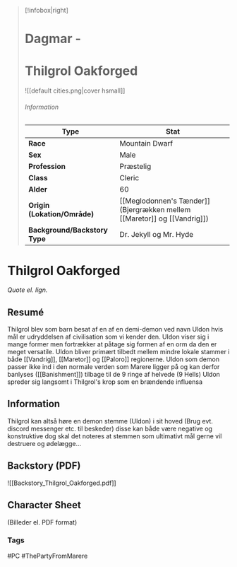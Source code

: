 > [!infobox|right]
> # Dagmar -
> # Thilgrol Oakforged
> ![[default cities.png|cover hsmall]]
> ###### Information
> | Type |  Stat |
> | ---- | ---- |
> | **Race** | Mountain Dwarf |
> | **Sex** | Male |
> | **Profession** | Præstelig |
> | **Class** | Cleric |
>| **Alder** | 60 |
>| **Origin (Lokation/Område)** | [[Meglodonnen's Tænder]] (Bjergrækken mellem [[Maretor]] og [[Vandrig]]) |
>| **Background/Backstory Type** | Dr. Jekyll og Mr. Hyde |
# Thilgrol Oakforged
*Quote el. lign.*
## Resumé
Thilgrol blev som barn besat af en af en demi-demon ved navn Uldon hvis mål er udryddelsen af civilisation som vi kender den. Uldon viser sig i mange former men fortrækker at påtage sig formen af en orm da den er meget versatile.
Uldon bliver primært tilbedt mellem mindre lokale stammer i både [[Vandrig]], [[Maretor]] og [[Paloro]] regionerne. 
Uldon som demon passer ikke ind i den normale verden som Marere ligger på og kan derfor banlyses ([[Banishment]]) tilbage til de 9 ringe af helvede (9 Hells) 
Uldon spreder sig langsomt i Thilgrol's krop som en brændende influensa 
## Information
Thilgrol kan altså høre en demon stemme (Uldon) i sit hoved (Brug evt. discord messenger etc. til beskeder) disse kan både være negative og konstruktive dog skal det noteres at stemmen som ultimativt mål gerne vil destruere og ødelægge... 
## Backstory (PDF)
![[Backstory_Thilgrol_Oakforged.pdf]]
## Character Sheet
(Billeder el. PDF format)
### Tags
#PC #ThePartyFromMarere 